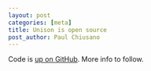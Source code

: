 ```yaml
---
layout: post
categories: [meta]
title: Unison is open source
post_author: Paul Chiusano
---
```


Code is [up on GitHub](https://github.com/unisonweb/platform). More info to follow. 
